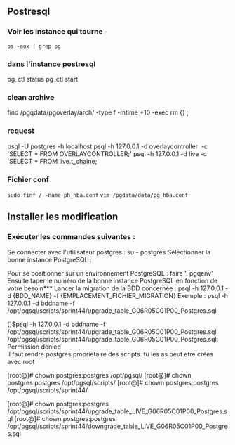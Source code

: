 
## Postresql

### Voir les instance qui tourne

`ps -aux | grep pg`

### dans l'instance postresql

pg_ctl status
pg_ctl start

### clean archive

find /pgqdata/pgoverlay/arch/ -type f -mtime +10 -exec rm {} \;

### request

psql -U postgres -h localhost
psql -h 127.0.0.1 -d overlaycontroller  -c 'SELECT * FROM OVERLAYCONTROLLER;'
psql -h 127.0.0.1 -d live -c 'SELECT * FROM live.t_chaine;'


### Fichier conf
`sudo finf / -name ph_hba.conf`
`vim /pgdata/data/pg_hba.conf`

## Installer les modification

### Exécuter les commandes suivantes :

Se connecter avec l'utilisateur postgres : su - postgres
Sélectionner la bonne instance PostgreSQL :

Pour se positionner sur un environnement PostgreSQL : faire '. pgqenv'
Ensuite taper le numéro de la bonne instance PostgreSQL en fonction de votre besoin***
Lancer la migration de la BDD concernée : psql -h 127.0.0.1 -d {BDD_NAME} -f {EMPLACEMENT_FICHIER_MIGRATION}
Exemple : psql -h 127.0.0.1 -d bddname -f /opt/pgsql/scripts/sprint44/upgrade_table_G06R05C01P00_Postgres.sql



[]$psql -h 127.0.0.1 -d bddname -f /opt/pgsql/scripts/sprint44/upgrade_table_G06R05C01P00_Postgres.sql
/opt/pgsql/scripts/sprint44/upgrade_table_G06R05C01P00_Postgres.sql: Permission denied	
il faut rendre postgres proprietaire des scripts. tu les as peut etre crées avec root

[root@]# chown postgres:postgres /opt/pgsql/
[root@]# chown postgres:postgres /opt/pgsql/scripts/
[root@]# chown postgres:postgres /opt/pgsql/scripts/sprint44/
 
[root@]# chown postgres:postgres /opt/pgsql/scripts/sprint44/upgrade_table_LIVE_G06R05C01P00_Postgres.sql
[root@]# chown postgres:postgres /opt/pgsql/scripts/sprint44/downgrade_table_LIVE_G06R05C01P00_Postgres.sql
